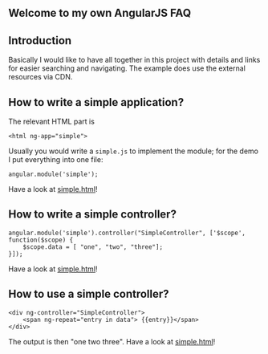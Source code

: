 ## Welcome to my own AngularJS FAQ


## Introduction

Basically I would like to have all together in this project
with details and links for easier searching and navigating.
The example does use the external resources via CDN.

## How to write a simple application?

The relevant HTML part is
```
<html ng-app="simple">
```

Usually you would write a `simple.js` to implement the module;
for the demo I put everything into one file:

```
angular.module('simple');
```

Have a look at [simple.html](examples/simple.html)!

## How to write a simple controller?

```
angular.module('simple').controller("SimpleController", ['$scope', function($scope) {
    $scope.data = [ "one", "two", "three"];
}]);
```

Have a look at [simple.html](examples/simple.html)!

## How to use a simple controller?

```
<div ng-controller="SimpleController">
    <span ng-repeat="entry in data"> {{entry}}</span>
</div>
```

The output is then "one two three".
Have a look at [simple.html](examples/simple.html)!

